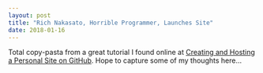 ```yaml
---
layout: post
title: "Rich Nakasato, Horrible Programmer, Launches Site"
date: 2018-01-16
---
```


Total copy-pasta from a great tutorial I found online at [Creating and Hosting a Personal Site on GitHub](http://jmcglone.com/guides/github-pages/).  Hope to capture some of my thoughts here...
